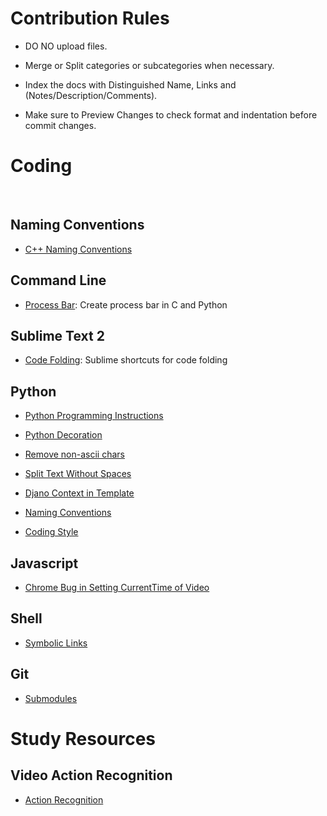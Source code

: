 # Contribution Rules

 * DO NO upload files.
 
 * Merge or Split categories or subcategories when necessary.
 
 * Index the docs with Distinguished Name, Links and (Notes/Description/Comments). 
 
 * Make sure to Preview Changes to check format and indentation before commit changes.


# Coding
  
## Naming Conventions

* [C++ Naming Conventions](http://www.cnblogs.com/ggjucheng/archive/2011/12/15/2289291.html)
   
## Command Line
 
* [Process Bar](http://www.cnblogs.com/demin7926/articles/3796536.html): Create process bar in C and Python
 
## Sublime Text 2
 
* [Code Folding](http://wesbos.com/sublime-text-code-folding/): Sublime shortcuts for code folding

## Python

* [Python Programming Instructions](https://blog.csdn.net/zhoudaxia/article/details/23341261)

* [Python Decoration](http://www.cnblogs.com/rhcad/archive/2011/12/21/2295507.html)

* [Remove non-ascii chars](https://stackoverflow.com/questions/8689795/how-can-i-remove-non-ascii-characters-but-leave-periods-and-spaces-using-python)

* [Split Text Without Spaces](https://stackoverflow.com/questions/8870261/how-to-split-text-without-spaces-into-list-of-words)

* [Djano Context in Template](http://blog.csdn.net/zhangxinrun/article/details/8095118)

* [Naming Conventions](http://www.cnblogs.com/zhanglianbo/p/5664997.html)  

* [Coding Style](https://www.python.org/dev/peps/pep-0008/)
  

## Javascript

* [Chrome Bug in Setting CurrentTime of Video](https://stackoverflow.com/questions/35751736/seeking-in-html5-video-with-chrome)

## Shell

* [Symbolic Links](http://www.cnblogs.com/joeblackzqq/archive/2011/03/20/1989625.html)

## Git

* [Submodules](https://git-scm.com/book/en/v2/Git-Tools-Submodules)

# Study Resources

 ## Video Action Recognition

* [Action Recognition](https://github.com/jindongwang/activityrecognition)
    
    
